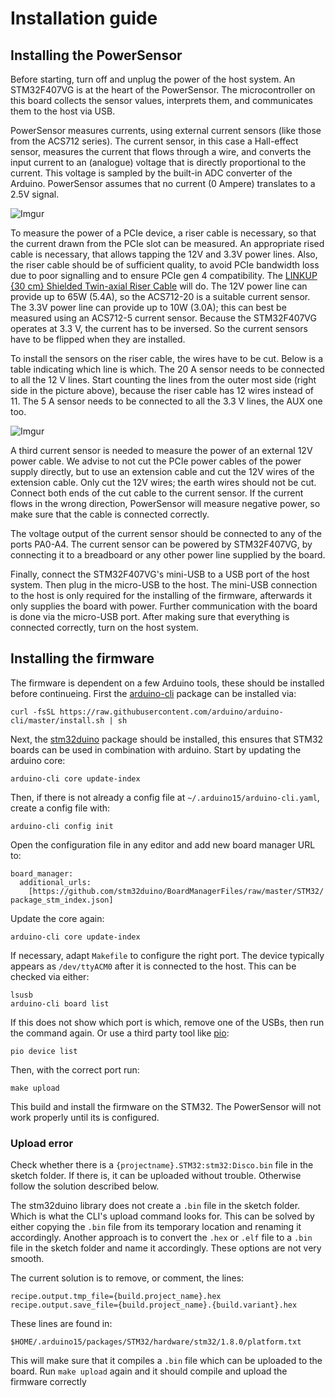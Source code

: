 # Installation guide
## Installing the PowerSensor
Before starting, turn off and unplug the power of the host system.  An STM32F407VG is at the heart of the PowerSensor.  The microcontroller on this board collects the sensor values, interprets them, and communicates them to the host via USB. 

PowerSensor measures currents, using external current sensors (like those from the ACS712 series).  The current sensor, in this case a Hall-effect sensor, measures the current that flows through a wire, and converts the input current to an (analogue) voltage that is directly proportional to the current.  This voltage is sampled by the built-in ADC converter of the Arduino.  PowerSensor assumes that no current (0 Ampere) translates to a 2.5V signal.

![Imgur](https://i.imgur.com/K1WXNHY.jpg)

To measure the power of a PCIe device, a riser cable is necessary, so that the current drawn from the PCIe slot can be measured.  An appropriate rised cable is necessary, that allows tapping the 12V and 3.3V power lines.  Also, the riser cable should be of sufficient quality, to avoid PCIe bandwidth loss due to poor signalling and to ensure PCIe gen 4 compatibility.  The [LINKUP {30 cm} Shielded Twin-axial Riser Cable](https://linkup.one/linkup-30-cm-pcie-4-0-3-0-16x-extreme-shielded-twin-axial-riser-cable-port-extension-pcie-card-90-degree-socket/) will do.  The 12V power line can provide up to 65W (5.4A), so the ACS712-20 is a suitable current sensor.  The 3.3V power line can provide up to 10W (3.0A); this can best be measured using an ACS712-5 current sensor. Because the STM32F407VG operates at 3.3 V, the current has to be inversed. So the current sensors have to be flipped when they are installed.

To install the sensors on the riser cable, the wires have to be cut. Below is a table indicating which line is which. The 20 A sensor needs to be connected to all the 12 V lines. Start counting the lines from the outer most side (right side in the picture above), because the riser cable has 12 wires instead of 11. The 5 A sensor needs to be connected to all the 3.3 V lines, the AUX one too.

![Imgur](https://i.imgur.com/dfpgjxF.png)

A third current sensor is needed to measure the power of an external 12V power cable.  We advise to not cut the PCIe power cables of the power supply directly, but to use an extension cable and cut the 12V wires of the extension cable.  Only cut the 12V wires; the earth wires should not be cut.  Connect both ends of the cut cable to the current sensor.  If the current flows in the wrong direction, PowerSensor will measure negative power, so make sure that the cable is connected correctly.

The voltage output of the current sensor should be connected to any of the ports PA0-A4. The current sensor can be powered by STM32F407VG, by connecting it to a breadboard or any other power line supplied by the board.

Finally, connect the STM32F407VG's mini-USB to a USB port of the host system. Then plug in the micro-USB to the host. The mini-USB connection to the host is only required for the installing of the firmware, afterwards it only supplies the board with power. Further communication with the board is done via the micro-USB port. After making sure that everything is connected correctly, turn on the host system.

## Installing the firmware
The firmware is dependent on a few Arduino tools, these should be installed before continueing. First the [arduino-cli](https://github.com/arduino/arduino-cli) package can be installed via:
    
    curl -fsSL https://raw.githubusercontent.com/arduino/arduino-cli/master/install.sh | sh

Next, the [stm32duino](https://github.com/stm32duino/Arduino_Core_STM32) package should be installed, this ensures that STM32 boards can be used in combination with arduino. Start by updating the arduino core:

    arduino-cli core update-index

Then, if there is not already a config file at `~/.arduino15/arduino-cli.yaml`, create a config file with:

    arduino-cli config init

Open the configuration file in any editor and add new board manager URL to:

    board_manager:
      additional_urls:
        [https://github.com/stm32duino/BoardManagerFiles/raw/master/STM32/ package_stm_index.json]

Update the core again:

    arduino-cli core update-index

If necessary, adapt `Makefile` to configure the right port.  The device typically appears as `/dev/ttyACM0` after it is connected to the host. This can be checked via either:

    lsusb
    arduino-cli board list

If this does not show which port is which, remove one of the USBs, then run the command again. Or use a third party tool like [pio](https://platformio.org/install/cli):

    pio device list

Then, with the correct port run: 

    make upload 

This build and install the firmware on the STM32.  The PowerSensor will not work properly until its is configured.

### Upload error
Check whether there is a `{projectname}.STM32:stm32:Disco.bin` file in the sketch folder. If there is, it can be uploaded without trouble. Otherwise follow the solution described below.

The stm32duino library does not create a `.bin` file in the sketch folder. Which is what the CLI's upload command looks for. This can be solved by either copying the `.bin` file from its temporary location and renaming it accordingly. Another approach is to convert the `.hex` or `.elf` file to a `.bin` file in the sketch folder and name it accordingly. These options are not very smooth.

The current solution is to remove, or comment, the lines:

	recipe.output.tmp_file={build.project_name}.hex
	recipe.output.save_file={build.project_name}.{build.variant}.hex

These lines are found in:

	$HOME/.arduino15/packages/STM32/hardware/stm32/1.8.0/platform.txt

This will make sure that it compiles a `.bin` file which can be uploaded to the board. Run `make upload` again and it should compile and upload the firmware correctly